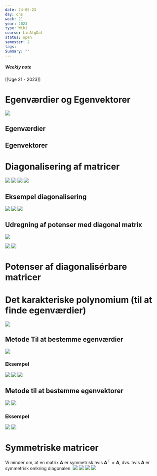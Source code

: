 ```yaml
---
date: 24-05-23
day: ons
week: 21
year: 2023
type: Wiki
course: LinAlgDat
status: open
semester: 2
tags:
Summary: ""
---
```

##### Weekly note
[[Uge 21 - 2023]]

# Egenværdier og Egenvektorer 
![](https://i.imgur.com/j6EKoO9.png)

## Egenværdier 
## Egenvektorer
# Diagonalisering af matricer
![](https://i.imgur.com/OcMWEDK.png)
![](https://i.imgur.com/au5MIb9.png)
![](https://i.imgur.com/ZetJHLe.png)
![](https://i.imgur.com/VSvE2bk.png)
## Eksempel diagonalisering
![](https://i.imgur.com/CU1MdMS.png)
![](https://i.imgur.com/Ks4nsTs.png)
![](https://i.imgur.com/8nB0Zj5.png)
## Udregning af potenser med diagonal matrix
![](https://i.imgur.com/5AK69E3.png)

![](https://i.imgur.com/ZX3vc42.png)
![](https://i.imgur.com/EV7RBfb.png)

# Potenser af diagonalisérbare matricer
# Det karakteriske polynomium (til at finde egenværdier)
![](https://i.imgur.com/cpFbjd9.png)
## Metode Til at bestemme egenværdier
![](https://i.imgur.com/DaJ6ydY.png)
### Eksempel
![](https://i.imgur.com/km86WMn.png)
![](https://i.imgur.com/55NYHot.png)
![](https://i.imgur.com/8iy7a3x.png)
## Metode til at bestemme egenvektorer
![](https://i.imgur.com/xi72DHc.png)
![](https://i.imgur.com/vTcyVSz.png)

### Eksempel
![](https://i.imgur.com/3mtcGVL.png)
![](https://i.imgur.com/nRRkjwJ.png)

# Symmetriske matricer
Vi minder om, at en matrix $\mathbf{A}$ er symmetrisk hvis $\mathbf{A}^{\top}=\mathbf{A}$, dvs. hvis $\mathbf{A}$ er symmetrisk omkring diagonalen.
![](https://i.imgur.com/EwNzWK7.png)
![](https://i.imgur.com/uvElahp.png)
![](https://i.imgur.com/TkBmrXd.png)
![](https://i.imgur.com/zxFZrsf.png)






